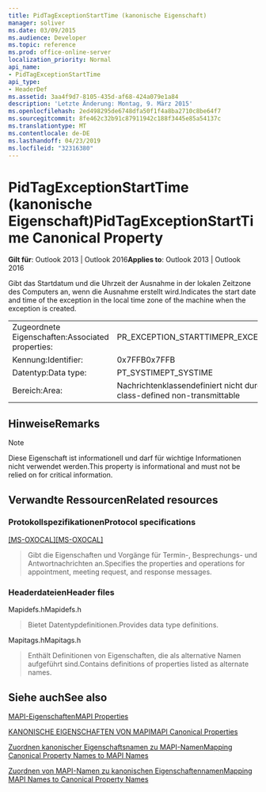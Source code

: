 ```yaml
---
title: PidTagExceptionStartTime (kanonische Eigenschaft)
manager: soliver
ms.date: 03/09/2015
ms.audience: Developer
ms.topic: reference
ms.prod: office-online-server
localization_priority: Normal
api_name:
- PidTagExceptionStartTime
api_type:
- HeaderDef
ms.assetid: 3aa4f9d7-8105-435d-af68-424a079e1a84
description: 'Letzte Änderung: Montag, 9. März 2015'
ms.openlocfilehash: 2ed498295de6748dfa50f1f4a8ba2710c8be64f7
ms.sourcegitcommit: 8fe462c32b91c87911942c188f3445e85a54137c
ms.translationtype: MT
ms.contentlocale: de-DE
ms.lasthandoff: 04/23/2019
ms.locfileid: "32316380"
---
```

# <a name="pidtagexceptionstarttime-canonical-property"></a><span data-ttu-id="29cc2-103">PidTagExceptionStartTime (kanonische Eigenschaft)</span><span class="sxs-lookup"><span data-stu-id="29cc2-103">PidTagExceptionStartTime Canonical Property</span></span>

  
  
<span data-ttu-id="29cc2-104">**Gilt für**: Outlook 2013 | Outlook 2016</span><span class="sxs-lookup"><span data-stu-id="29cc2-104">**Applies to**: Outlook 2013 | Outlook 2016</span></span> 
  
<span data-ttu-id="29cc2-105">Gibt das Startdatum und die Uhrzeit der Ausnahme in der lokalen Zeitzone des Computers an, wenn die Ausnahme erstellt wird.</span><span class="sxs-lookup"><span data-stu-id="29cc2-105">Indicates the start date and time of the exception in the local time zone of the machine when the exception is created.</span></span>
  
|||
|:-----|:-----|
|<span data-ttu-id="29cc2-106">Zugeordnete Eigenschaften:</span><span class="sxs-lookup"><span data-stu-id="29cc2-106">Associated properties:</span></span>  <br/> |<span data-ttu-id="29cc2-107">PR_EXCEPTION_STARTTIME</span><span class="sxs-lookup"><span data-stu-id="29cc2-107">PR_EXCEPTION_STARTTIME</span></span>  <br/> |
|<span data-ttu-id="29cc2-108">Kennung:</span><span class="sxs-lookup"><span data-stu-id="29cc2-108">Identifier:</span></span>  <br/> |<span data-ttu-id="29cc2-109">0x7FFB</span><span class="sxs-lookup"><span data-stu-id="29cc2-109">0x7FFB</span></span>  <br/> |
|<span data-ttu-id="29cc2-110">Datentyp:</span><span class="sxs-lookup"><span data-stu-id="29cc2-110">Data type:</span></span>  <br/> |<span data-ttu-id="29cc2-111">PT_SYSTIME</span><span class="sxs-lookup"><span data-stu-id="29cc2-111">PT_SYSTIME</span></span>  <br/> |
|<span data-ttu-id="29cc2-112">Bereich:</span><span class="sxs-lookup"><span data-stu-id="29cc2-112">Area:</span></span>  <br/> |<span data-ttu-id="29cc2-113">Nachrichtenklassendefiniert nicht durchsetzbar</span><span class="sxs-lookup"><span data-stu-id="29cc2-113">Message class-defined non-transmittable</span></span>  <br/> |
   
## <a name="remarks"></a><span data-ttu-id="29cc2-114">Hinweise</span><span class="sxs-lookup"><span data-stu-id="29cc2-114">Remarks</span></span>

> [!NOTE]
> <span data-ttu-id="29cc2-115">Diese Eigenschaft ist informationell und darf für wichtige Informationen nicht verwendet werden.</span><span class="sxs-lookup"><span data-stu-id="29cc2-115">This property is informational and must not be relied on for critical information.</span></span> 
  
## <a name="related-resources"></a><span data-ttu-id="29cc2-116">Verwandte Ressourcen</span><span class="sxs-lookup"><span data-stu-id="29cc2-116">Related resources</span></span>

### <a name="protocol-specifications"></a><span data-ttu-id="29cc2-117">Protokollspezifikationen</span><span class="sxs-lookup"><span data-stu-id="29cc2-117">Protocol specifications</span></span>

<span data-ttu-id="29cc2-118">[[MS-OXOCAL]](https://msdn.microsoft.com/library/09861fde-c8e4-4028-9346-e7c214cfdba1%28Office.15%29.aspx)</span><span class="sxs-lookup"><span data-stu-id="29cc2-118">[[MS-OXOCAL]](https://msdn.microsoft.com/library/09861fde-c8e4-4028-9346-e7c214cfdba1%28Office.15%29.aspx)</span></span>
  
> <span data-ttu-id="29cc2-119">Gibt die Eigenschaften und Vorgänge für Termin-, Besprechungs- und Antwortnachrichten an.</span><span class="sxs-lookup"><span data-stu-id="29cc2-119">Specifies the properties and operations for appointment, meeting request, and response messages.</span></span>
    
### <a name="header-files"></a><span data-ttu-id="29cc2-120">Headerdateien</span><span class="sxs-lookup"><span data-stu-id="29cc2-120">Header files</span></span>

<span data-ttu-id="29cc2-121">Mapidefs.h</span><span class="sxs-lookup"><span data-stu-id="29cc2-121">Mapidefs.h</span></span>
  
> <span data-ttu-id="29cc2-122">Bietet Datentypdefinitionen.</span><span class="sxs-lookup"><span data-stu-id="29cc2-122">Provides data type definitions.</span></span>
    
<span data-ttu-id="29cc2-123">Mapitags.h</span><span class="sxs-lookup"><span data-stu-id="29cc2-123">Mapitags.h</span></span>
  
> <span data-ttu-id="29cc2-124">Enthält Definitionen von Eigenschaften, die als alternative Namen aufgeführt sind.</span><span class="sxs-lookup"><span data-stu-id="29cc2-124">Contains definitions of properties listed as alternate names.</span></span>
    
## <a name="see-also"></a><span data-ttu-id="29cc2-125">Siehe auch</span><span class="sxs-lookup"><span data-stu-id="29cc2-125">See also</span></span>



[<span data-ttu-id="29cc2-126">MAPI-Eigenschaften</span><span class="sxs-lookup"><span data-stu-id="29cc2-126">MAPI Properties</span></span>](mapi-properties.md)
  
[<span data-ttu-id="29cc2-127">KANONISCHE EIGENSCHAFTEN VON MAPI</span><span class="sxs-lookup"><span data-stu-id="29cc2-127">MAPI Canonical Properties</span></span>](mapi-canonical-properties.md)
  
[<span data-ttu-id="29cc2-128">Zuordnen kanonischer Eigenschaftsnamen zu MAPI-Namen</span><span class="sxs-lookup"><span data-stu-id="29cc2-128">Mapping Canonical Property Names to MAPI Names</span></span>](mapping-canonical-property-names-to-mapi-names.md)
  
[<span data-ttu-id="29cc2-129">Zuordnen von MAPI-Namen zu kanonischen Eigenschaftennamen</span><span class="sxs-lookup"><span data-stu-id="29cc2-129">Mapping MAPI Names to Canonical Property Names</span></span>](mapping-mapi-names-to-canonical-property-names.md)

